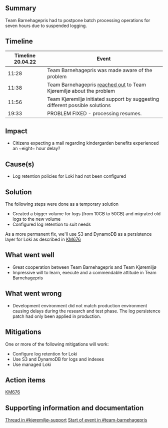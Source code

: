 ## Summary
<!--
Describe the reason and the consequences of the event as short and concise as possible.

Example:
The backend of Oslo Nøkkelen were unavailable for 31 minutes due to an increase in traffic that happened after a
proaktiv melding.
-->
Team Barnehagepris had to postpone batch processing operations for seven hours due to suspended logging.

## Timeline
<!--
Describe the relevant activites in a timeline format. Remember activities
leading up to the event being triggered. Make sure to link to graphs, logs and
other relevant information sources.

2019-12-30
    23:30 A proactive message got sendt out to all the citizens of Oslo
2019-12-31
    08:23 Oslonøkkelen had been downloaded 30.000 times, distributed evenly across iOS and Android, during the past 3 hours
    09:09 DOWNTIME START - backend fails due to the increased load
    09:14 Received Slack notifications due to an increase in 500 status codes in the backend
    09:16 Initiated an investigation into the issue
    09:18 EVENT START - Team creates the Slack channel #citykey-incident-backend to better cooperate on the issue
    09:20 Manually scaling up the number of backend instances
    09:24 Found the error. The backend fails when it tries to read an item in the database that doesn't exist. Only happens upon a users first login
    09:28 Pull request with a fix created: http://github.com/oslokommune/something/something/pr/298
    09:34 Pull request 298 merged and deployed to production
    09:39 PROBLEM FIXED - Amount of 500 status code requests are decreasing
    09:40 DOWNTIME END - Amount of 500 status codes are down to zero
    10:10 EVENT END - Reaches criteria of 30 minutes with normal activity
-->

| Timeline 20.04.22 | Event                                                                                                                                     |
|-------------------|-------------------------------------------------------------------------------------------------------------------------------------------|
| 11:28             | Team Barnehagepris was made aware of the problem                                                                                          |
| 11:38             | Team Barnehagepris [reached out](https://oslokommune.slack.com/archives/CV9EGL9UG/p1650447510612329) to Team Kjøremiljø about the problem |
| 11:56             | Team Kjøremiljø initiated support by suggesting different possible solutions                                                              |
| 19:33             | PROBLEM FIXED - processing resumes.                                                                                                       |

## Impact
<!--
Describe the consequences this had for the organization.

Example:
- Approximately 30.000 users downloaded and experienced an error using the app.
- Users already logged in experienced some minor delay in the app
-->
- Citizens expecting a mail regarding kindergarden benefits experienced an ~eight~ hour delay?

## Cause(s)
<!--
Describe relevant factors that played a part in causing the event.

Example:
The error happened due to a combination of:
- A spike of new users
- A bug in the backend code for user creation
-->
- Log retention policies for Loki had not been configured

## Solution
<!--
Describe how the problem was fixed.

Example:
- Manually scaled up number of backend instances letting regular traffic stay unaffected
- Created a fix for the database schema
-->
The following steps were done as a temporary solution

- Created a bigger volume for logs (from 10GB to 50GB) and migrated old logs to the new volume
- Configured log retention to suit needs

As a more permanent fix, we'll use S3 and DynamoDB as a persistence layer for Loki as described in [KM676](https://trello.com/c/QIgNLSh1)

## What went well
<!--
Describe what went well trying to handle the event.

Example:
- Alerting mechanisms worked brilliantly when errors started comming in
- Deploying the database update was fast
-->

- Great cooperation between Team Barnehagepris and Team Kjøremiljø
- Impressive will to learn, execute and a commendable attitude in Team Barnehagepris

## What went wrong
<!--
Describe what went wrong trying to handle the event.

Example:
- Had to manually roll back the database while testing fixes
- We missed the notification regarding Keycloak upgrade
-->
- Development environment did not match production environment causing delays during the research and test phase. The
    log persistence patch had only been applied in production.
 
## Mitigations
<!--
Describe potential steps to prevent this event from happening again, be it technical, processes, etc.

Example:
- Request that proactive messages will be sendt in smaller batches, ideally during regular work hours, for load to be
    better distributed.
- Create tests that cover creation and authentication of users
-->

One or more of the following mitigations will work:

- Configure log retention for Loki
- Use S3 and DynamoDB for logs and indexes
- Use managed Loki

## Action items
<!--
Describe and reference specific action items

Example:
[KM123](https://trello.com/c/nJpSSGCs/455-post-mortem-the-github-cert-issue) - Add backoff for login in the iOS app
[KM221](https://trello.com/c/nJpSSGCs/455-post-mortem-the-github-cert-issue) - Add tests in the backend for creating a user and authenticating
-->
[KM676](https://trello.com/c/QIgNLSh1)

## Supporting information and documentation
<!--
Add relevant additional information or documentation.

Example: images of metrics that show when something went wrong, relevant pieces of logs, etc
-->
[Thread in #kjøremiljø-support](https://oslokommune.slack.com/archives/CV9EGL9UG/p1650447510612329)
[Start of event in #team-barnehagepris](https://oslokommune.slack.com/archives/C02CLDZDD0A/p1650446906306059)
